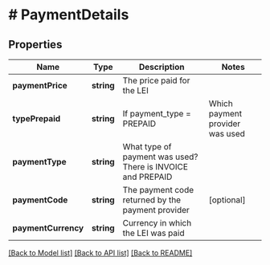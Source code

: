 # # PaymentDetails

## Properties

Name | Type | Description | Notes
------------ | ------------- | ------------- | -------------
**paymentPrice** | **string** | The price paid for the LEI || Price without a comma or point in full number 65.85 -&gt; 6585 |
**typePrepaid** | **string** | If payment_type &#x3D; PREPAID | Which payment provider was used | [optional]
**paymentType** | **string** | What type of payment was used? There is INVOICE and PREPAID |
**paymentCode** | **string** | The payment code returned by the payment provider | [optional]
**paymentCurrency** | **string** | Currency in which the LEI was paid |

[[Back to Model list]](../../README.md#models) [[Back to API list]](../../README.md#endpoints) [[Back to README]](../../README.md)
